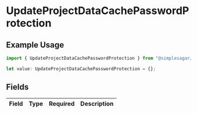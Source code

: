 # UpdateProjectDataCachePasswordProtection

## Example Usage

```typescript
import { UpdateProjectDataCachePasswordProtection } from "@simplesagar/vercel/models/updateprojectdatacacheop.js";

let value: UpdateProjectDataCachePasswordProtection = {};
```

## Fields

| Field       | Type        | Required    | Description |
| ----------- | ----------- | ----------- | ----------- |